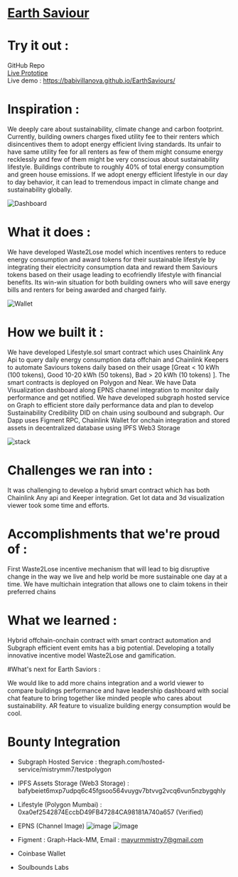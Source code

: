 # <a href = 'https://docs.google.com/presentation/d/1icdFPX73SFo--lDWT9SDbqE7cRhtN4meuuMX0mjYVng/edit?usp=sharing'> Earth Saviour <a/>

# Try it out :
GitHub Repo
<br/><a href='https://www.figma.com/proto/PNKmWhfOOrR33njhCYsTWp/Waste2Lose?node-id=315%3A1568&scaling=min-zoom&page-id=0%3A1&starting-point-node-id=362%3A330'> Live Prototipe </a>
  <br/>Live demo : https://babivillanova.github.io/EarthSaviours/
  
# Inspiration :

We deeply care about sustainability, climate change and carbon footprint. Currently, building owners charges fixed utility fee to their renters which disincentives them to adopt energy efficient living standards. Its unfair to have same utility fee for all renters as few of them might consume energy recklessly and few of them might be very conscious about sustainability lifestyle. Buildings contribute to roughly 40% of total energy consumption and green house emissions. If we adopt energy efficient lifestyle in our day to day behavior, it can lead to tremendous impact in climate change and sustainability globally.

![Dashboard](https://user-images.githubusercontent.com/77370233/172060784-eee87705-c455-42e8-b9b7-9aecc86400cf.PNG)

  
# What it does :

We have developed Waste2Lose model which incentives renters to reduce energy consumption and award tokens for their sustainable lifestyle by integrating their electricity consumption data and reward them Saviours tokens based on their usage leading to ecofriendly lifestyle with financial benefits. Its win-win situation for both building owners who will save energy bills and renters for being awarded and charged fairly.

![Wallet](https://user-images.githubusercontent.com/77370233/172060776-01d62218-cc50-47e0-bf81-8b24215492e2.gif)

# How we built it :

We have developed Lifestyle.sol smart contract which uses Chainlink Any Api to query daily energy consumption data offchain and Chainlink Keepers to automate Saviours tokens daily based on their usage [Great < 10 kWh (100 tokens), Good 10-20 kWh (50 tokens), Bad > 20 kWh (10 tokens) ]. The smart contracts is deployed on Polygon and Near. We have Data Visualization dashboard along EPNS channel integration to monitor daily performance and get notified. We have developed subgraph hosted service on Graph to efficient store daily performance data and plan to develop Sustainability Credibility DID on chain using soulbound and subgraph. Our Dapp uses Figment RPC, Chainlink Wallet for onchain integration and stored assets in decentralized database using IPFS Web3 Storage
  
  ![stack](https://user-images.githubusercontent.com/77370233/172061479-bc4d18cb-eb36-4fa1-b8d4-46b82488ff5b.PNG)


# Challenges we ran into :

It was challenging to develop a hybrid smart contract which has both Chainlink Any api and Keeper integration. Get Iot data and 3d visualization viewer took some time and efforts.

# Accomplishments that we're proud of :

First Waste2Lose incentive mechanism that will lead to big disruptive change in the way we live and help world be more sustainable one day at a time. We have multichain integration that allows one to claim tokens in their preferred chains

# What we learned :

Hybrid offchain-onchain contract with smart contract automation and Subgraph efficient event emits has a big potential. Developing a totally innovative incentive model Waste2Lose and gamification.

#What's next for Earth Saviors :

We would like to add more chains integration and a world viewer to compare buildings performance and have leadership dashboard with social chat feature to bring together like minded people who cares about sustainability. AR feature to visualize building energy consumption would be cool.

# Bounty Integration
  
* Subgraph Hosted Service : thegraph.com/hosted-service/mistrymm7/testpolygon

* IPFS Assets Storage (Web3 Storage) : bafybeiet6mxp7udpq6c45fgsoo564vuygv7btvvg2vcq6vun5nzbygqhly

* Lifestyle (Polygon Mumbai) : 0xa0ef2542874EccbD49FB47284CA98181A740a657 (Verified)

* EPNS (Channel Image) 
![image](https://user-images.githubusercontent.com/7644450/172055737-db5e3646-e183-4521-b77e-7d3294c3680c.png)
![image](https://user-images.githubusercontent.com/7644450/172055884-e87f71d6-7dd4-4f08-9559-cbd2ca585f75.png)

* Figment : Graph-Hack-MM, Email : mayurmmistry7@gmail.com

* Coinbase Wallet

* Soulbounds Labs



